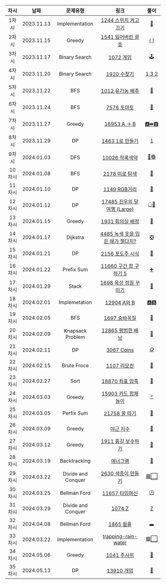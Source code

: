 | 차시 |    날짜    | 문제유형 | 링크 | 풀이 |
|:----:|:---------:|:----:|:-----:|:----:|
| 1차시 | 2023.11.13 | Implementation | [1244 스위치 켜고 끄기](https://www.acmicpc.net/problem/1244) | [🔦](https://github.com/AlgoLeadMe/AlgoLeadMe-3/pull/10) |
| 2차시 | 2023.11.15 | Greedy | [1541 잃어버린 괄호](https://www.acmicpc.net/problem/1541) | [( )](https://github.com/AlgoLeadMe/AlgoLeadMe-3/pull/14) |
| 3차시 | 2023.11.17 | Binary Search | [1072 게임](https://www.acmicpc.net/problem/1072) | [🕹](https://github.com/AlgoLeadMe/AlgoLeadMe-3/pull/18) |
| 4차시 | 2023.11.20 | Binary Search | [1920 수찾기](https://www.acmicpc.net/problem/1920) | [1 3 2](https://github.com/AlgoLeadMe/AlgoLeadMe-3/pull/22) |
| 5차시 | 2023.11.22 | BFS | [1012 유기농 배추](https://www.acmicpc.net/problem/1012) | [🥬](https://github.com/AlgoLeadMe/AlgoLeadMe-3/pull/25) |
| 6차시 | 2023.11.24 | BFS | [7576 토마토](https://www.acmicpc.net/problem/7576) | [🍅](https://github.com/AlgoLeadMe/AlgoLeadMe-3/pull/28) |
| 7차시 | 2023.11.27 | Greedy | [16953 A → B](https://www.acmicpc.net/problem/16953) | [🅰➡🅱](https://github.com/AlgoLeadMe/AlgoLeadMe-3/pull/34) |
| 8차시 | 2023.11.29 | DP | [1463 1로 만들기](https://www.acmicpc.net/problem/1463) | [1](https://github.com/AlgoLeadMe/AlgoLeadMe-3/pull/38) |
| 9차시 | 2024.01.03 | DFS | [10026 적록색약](https://www.acmicpc.net/problem/10026) | [🔴🟢](https://github.com/AlgoLeadMe/AlgoLeadMe-3/pull/51) |
| 10차시 | 2024.01.08 | BFS | [2178 미로 탐색](https://www.acmicpc.net/problem/2178) | [🔎](https://github.com/AlgoLeadMe/AlgoLeadMe-3/pull/58) |
| 11차시 | 2024.01.10 | DP | [1149 RGB거리](https://www.acmicpc.net/problem/1149) | [🚥](https://github.com/AlgoLeadMe/AlgoLeadMe-3/pull/61) |
| 12차시 | 2024.01.12 | DP | [17485 진우의 달 여행 (Large)](https://www.acmicpc.net/problem/17485) | [🌕🚀](https://github.com/AlgoLeadMe/AlgoLeadMe-3/pull/66) |
| 13차시 | 2024.01.15 | Greedy | [1931 회의실 배정](https://www.acmicpc.net/problem/1931) | [🏢](https://github.com/AlgoLeadMe/AlgoLeadMe-3/pull/67) |
| 14차시 | 2024.01.17 | Dijkstra | [4485 녹색 옷을 입은 애가 젤다지?](https://www.acmicpc.net/problem/4485) | [❎](https://github.com/AlgoLeadMe/AlgoLeadMe-3/pull/72) |
| 15차시 | 2024.01.21 | DP | [2156 포도주 시식](https://www.acmicpc.net/problem/2156) | [🍷](https://github.com/AlgoLeadMe/AlgoLeadMe-3/pull/78) |
| 16차시 | 2024.01.22 | Prefix Sum | [11660 구간 합 구하기 5](https://www.acmicpc.net/problem/11660) | [➕](https://github.com/AlgoLeadMe/AlgoLeadMe-3/pull/82) |
| 17차시 | 2024.01.29 | Stack | [1698 옥상 정원 꾸미기](https://www.acmicpc.net/problem/1698) | [🌳](https://github.com/AlgoLeadMe/AlgoLeadMe-3/pull/88) |
| 18차시 | 2024.02.01 | Implemetation | [12904 A와 B](https://www.acmicpc.net/problem/12094) | [🅰🅱](https://github.com/AlgoLeadMe/AlgoLeadMe-3/pull/90) |
| 19차시 | 2024.02.05 | BFS | [1697 숨바꼭질](https://www.acmicpc.net/problem/1697) | [🫣](https://github.com/AlgoLeadMe/AlgoLeadMe-3/pull/95) |
| 20차시 | 2024.02.09 | Knapsack Problem | [12865 평범한 배낭](https://www.acmicpc.net/problem/12865) | [🎒](https://github.com/AlgoLeadMe/AlgoLeadMe-3/pull/100) |
| 21차시 | 2024.02.11 | DP | [3067 Coins](https://www.acmicpc.net/problem/3067) | [🪙](https://github.com/AlgoLeadMe/AlgoLeadMe-3/pull/102) |
| 22차시 | 2024.02.15 | Brute Froce | [1107 리모컨](https://www.acmicpc.net/problem/1107) | [📲](https://github.com/AlgoLeadMe/AlgoLeadMe-3/pull/106) |
| 23차시 | 2024.02.27 | Sort | [18870 좌표 압축](https://www.acmicpc.net/problem/18870) | [📌](https://github.com/AlgoLeadMe/AlgoLeadMe-3/pull/117) |
| 24차시 | 2024.03.03 | Greedy | [15903 카드 합체 놀이](https://www.acmicpc.net/problem/159030]) | [🃏](https://github.com/AlgoLeadMe/AlgoLeadMe-3/pull/122) |
| 25차시 | 2024.03.05 | Perfix Sum | [21758 꿀 따기](https://www.acmicpc.net/problem/21758) | [🍯](https://github.com/AlgoLeadMe/AlgoLeadMe-3/pull/126) |
| 26차시 | 2024.03.09 | Greedy | [야근 지수](https://school.programmers.co.kr/learn/courses/30/lessons/12927#) | [🍯](https://github.com/AlgoLeadMe/AlgoLeadMe-3/pull/130) |
| 27차시 | 2024.03.12 | Greedy | [1911 흙길 보수하기](https://www.acmicpc.net/problem/1911) | [🔨](https://github.com/AlgoLeadMe/AlgoLeadMe-3/pull/134) |
| 28차시 | 2024.03.19 | Backtracking | [애너그램](https://www.acmicpc.net/problem/6443) | [📔](https://github.com/AlgoLeadMe/AlgoLeadMe-3/pull/139) |
| 29차시 | 2024.03.22 | Divide and Conquer | [2630 색종이 만들기](https://www.acmicpc.net/problem/2630) | [🟦⬜](https://github.com/AlgoLeadMe/AlgoLeadMe-3/pull/144) |
| 30차시 | 2024.03.25 | Bellman Ford | [11657 타임머신](https://www.acmicpc.net/problem/11657) | [🕑](https://github.com/AlgoLeadMe/AlgoLeadMe-3/pull/146) |
| 31차시 | 2024.03.29 | Divide and Conquer | [1074 Z](https://www.acmicpc.net/problem/1074) | [Z](https://github.com/AlgoLeadMe/AlgoLeadMe-3/pull/151) |
| 32차시 | 2024.04.08 | Bellman Ford | [1865 웜홀](https://www.acmicpc.net/problem/1865) | [🕳️](https://github.com/AlgoLeadMe/AlgoLeadMe-3/pull/156) |
| 33차시 | 2024.03.22 | Implementation | [trapping-rain-water](https://leetcode.com/problems/trapping-rain-water/) | [🟦⬜](https://github.com/AlgoLeadMe/AlgoLeadMe-3/pull/160) |
| 34차시 | 2024.05.06 | Greedy | [1041 주사위](https://www.acmicpc.net/problem/1041) | [🎲](https://github.com/AlgoLeadMe/AlgoLeadMe-3/pull/165) |
| 35차시 | 2024.05.13 | DP | [13910 개업](https://www.acmicpc.net/problem/13910) | [🍳](https://github.com/AlgoLeadMe/AlgoLeadMe-3/pull/168) |